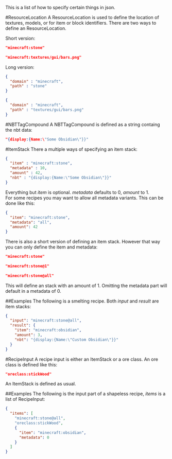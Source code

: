 This is a list of how to specify certain things in json. 

#ResourceLocation
A ResourceLocation is used to define the location of textures, models, or for item or block identifiers. There are two ways to define an ResourceLocation.

Short version:

```json
"minecraft:stone"
	
"minecraft:textures/gui/bars.png"
```
	
Long version:

```json
{
  "domain" : "minecraft",
  "path" : "stone"
}

{
  "domain" : "minecraft",
  "path" : "textures/gui/bars.png"
}
```

#NBTTagCompound
A NBTTagCompound is defined as a string containg the nbt data:

```json
"{display:{Name:\"Some Obsidian\"}}"
```
	
#ItemStack
There a multiple ways of specifying an item stack:

```json
{
  "item" : "minecraft:stone",
  "metadata" : 10,
  "amount" : 42,
  "nbt" : "{display:{Name:\"Some Obsidian\"}}"
}
```
	
Everything but _item_ is optional. _metadata_ defaults to 0, _amount_ to 1.  
For some recipes you may want to allow all metadata variants. This can be done like this:

```json
{
  "item": "minecraft:stone",
  "metadata": "all",
  "amount": 42
}
```
	
There is also a short version of defining an item stack. However that way you can only define the item and metadata:

```json
"minecraft:stone"
	
"minecraft:stone@1"
	
"minecraft:stone@all"
```
	
This will define an stack with an amount of 1. Omitting the metadata part will default in a metadata of 0.

##Examples
The following is a smelting recipe. Both _input_ and _result_ are item stacks:

```json
{
  "input": "minecraft:stone@all",
  "result": {
    "item": "minecraft:obsidian",
    "amount": 3,
    "nbt": "{display:{Name:\"Custom Obsidian\"}}"
  }
}
```
	
#RecipeInput
A recipe input is either an ItemStack or a ore class.
An ore class is defined like this:

```json
"oreclass:stickWood"
```
	
An ItemStack is defined as usual.

##Examples
The following is the input part of a shapeless recipe, _items_ is a list of RecipeInput:

```json
{
  "items": [
    "minecraft:stone@all",
    "oreclass:stickWood",
    {
      "item": "minecraft:obsidian",
      "metadata": 0
    }
  ]
}
```